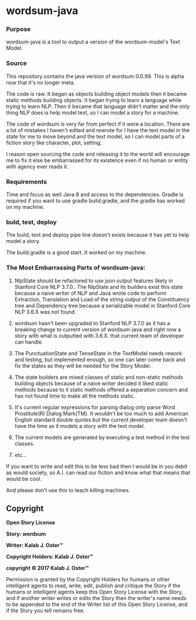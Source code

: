 # wordsum-java

### Purpose

wordsum-java is a tool to output a version of the wordsum-model's Text Model.


### Source

This repository contains the java version of wordsum 0.0.99. This is alpha now that it's no longer meta.

The code is raw. It began as objects building object models then it became static methods building objects. It began trying to learn a language while trying to learn NLP. Then it became that language didn't matter and the only thing NLP does is help model text, so I can model a story for a machine.

The code of wordsum is very far from perfect if it were a location. There are a lot of mistakes I haven't edited and rewrote for I have the text model in the state for me to move beyond and the text model, so I can model parts of a fiction story like character, plot, setting.

I reason open sourcing the code and releasing it to the world will encourage me to fix it else be embarrassed for its existence even if no human or entity with agency ever reads it.

### Requirements

Time and focus as well Java 8 and access to the dependencies. Gradle is required if you want to use gradle build.gradle, and the gradle has worked on my machine.

### buld, test, deploy

The build, text and deploy pipe line doesn't exists because it has yet to help model a story.

The build.gradle is a good start. It worked on my machine.


### The Most Embarrassing Parts of wordsum-java:

1. NlpState should be refactored to use json output features likely in Stanford Core NLP 3.7.0.. The NlpState and its builders exist this state because a naive writer of NLP and Java wrote code to perform Extraction, Translation and Load of the string output of the Constituency tree and Dependency tree because a serializable  model in Stanford Core NLP 3.6.X was not found.

2. wordsum hasn't been upgraded to Stanford NLP 3.7.0 as it has a breaking change to current version of wordsum-java and right now a story with what is outputted with 3.6.X. that current team of developer can handle.

3. The PunctuationState and TenseState in the TextModel needs rework and testing, but implemented enough, so one can later come back and fix the states as they will be needed for the Story Model.

4. The state builders are mixed classes of static and non-static methods building objects because of a naive writer decided it liked static methods because to it static methods offered a separation concern and has not found time to make all the methods static.

5. It's current regular expressions for parsing dialog only parse Word Prostitute(R) Dialog Mark(TM). It wouldn't be too much to add American English standard double quotes but the current developer team doesn't have the time as it models a story with the text model.

6. The current models are generated by executing a test method in the test classes.

7. etc...


If you want to write and edit this to be less bad then I would be in you debit as would society, so A.I. can read
our fiction and know what that means that would be cool.

And please don't use this to teach killing machines.

## Copyright

  **Open Story License**

  **Story: wordsum**

  **Writer: Kalab J. Oster&trade;**

  **Copyright Holders: Kalab J. Oster&trade;**

  **copyright &copy; 2017 Kalab J. Oster&trade;**

  Permission is granted by the Copyright Holders for humans or other intelligent agents to read, write, edit, publish
  and critique the Story if the humans or intelligent agents keep this Open Story License with the Story,
  and if another writer writes or edits the Story then the writer's name needs to be appended to the end of the Writer
  list of this Open Story License, and if the Story you tell remains free.




